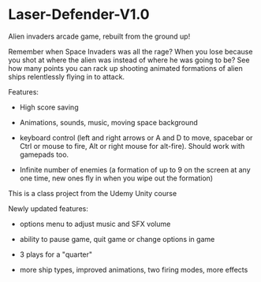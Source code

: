 # Laser-Defender-V1.0

Alien invaders arcade game, rebuilt from the ground up!


Remember when Space Invaders was all the rage? When you lose because you shot at where the alien was instead of where he was going to be? See how many points you can rack up shooting animated formations of alien ships relentlessly flying in to attack.

Features:

+ High score saving

+ Animations, sounds, music, moving space background

+ keyboard control (left and right arrows or A and D to move, spacebar or Ctrl or mouse to fire, Alt or right mouse for alt-fire).  Should work with gamepads too.

+ Infinite number of enemies (a formation of up to 9 on the screen at any one time, new ones fly in when you wipe out the formation)

This is a class project from the Udemy Unity course

Newly updated features: 

+ options menu to adjust music and SFX volume

+ ability to pause game, quit game or change options in game 

+ 3 plays for a "quarter"

+ more ship types, improved animations, two firing modes, more effects

